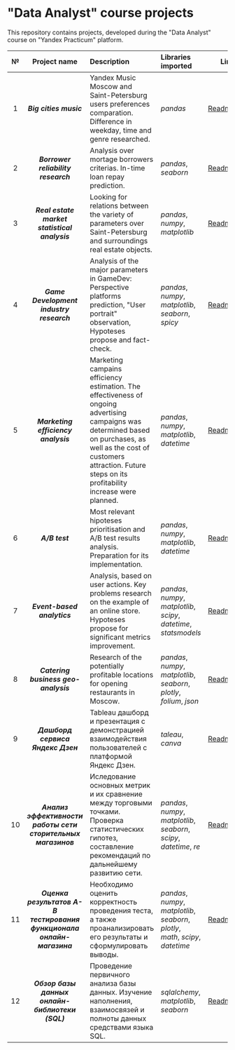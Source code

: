 # "Data Analyst" course projects

This repository contains projects, developed during the "Data Analyst" course on "Yandex Practicum" platform. 

| № | Project name | Description | Libraries imported |Link| 
|:-:|:----------------:|:---------|:------------------------|:----:|
|1|***Big cities music***|Yandex Music Moscow and Saint-Petersburg users preferences comparation. Difference in weekday, time and genre researched.|*pandas*|[Readme.md](https://github.com/fomichev-a-d/yandex_practicum_projects_eng/blob/2a0e2db723cb125f76bc555db34506c459df517a/1%20-%20big_cities_music/Readme.md)|
|2|***Borrower reliability research***|Analysis over mortage borrowers criterias. In-time loan repay prediction.|*pandas*, *seaborn*|[Readme.md](https://github.com/fomichev-a-d/yandex_practicum_projects_eng/blob/2a0e2db723cb125f76bc555db34506c459df517a/2%20-%20borrower_reliability/Readme.md)|
|3|***Real estate market statistical analysis***|Looking for relations between the variety of parameters over Saint-Petersburg and surroundings real estate objects.|*pandas*, *numpy*, *matplotlib*|[Readme.md](https://github.com/fomichev-a-d/yandex_practicum_projects_eng/blob/2a0e2db723cb125f76bc555db34506c459df517a/3%20-%20real_estate/Readme.md)|
|4|***Game Development industry research***|Analysis of the major parameters in GameDev: Perspective platforms prediction, "User portrait" observation, Hypoteses propose and fact-check.|*pandas*, *numpy*, *matplotlib*, *seaborn*, *spicy*|[Readme.md](https://github.com/fomichev-a-d/yandex_practicum_projects_eng/blob/2a0e2db723cb125f76bc555db34506c459df517a/4%20-%20gamedev/Readme.md)|
|5|***Marketing efficiency analysis***|Marketing campains efficiency estimation. The effectiveness of ongoing advertising campaigns was determined based on purchases, as well as the cost of customers attraction. Future steps on its profitability increase were planned.|*pandas*, *numpy*, *matplotlib*, *datetime*|[Readme.md](https://github.com/fomichev-a-d/yandex_practicum_projects_eng/blob/2a0e2db723cb125f76bc555db34506c459df517a/5%20-%20marketing/Readme.md)|
|6|***A/B test***|Most relevant hipoteses prioritisation and A/B test results analysis. Preparation for its implementation.|*pandas*, *numpy*, *matplotlib*, *datetime*|[Readme.md](https://github.com/fomichev-a-d/yandex_practicum_projects_eng/blob/2a0e2db723cb125f76bc555db34506c459df517a/6%20-%20A-B_test/Readme.md)|
|7|***Event-based analytics***|Analysis, based on user actions. Key problems research on the example of an online store. Hypoteses propose for significant metrics improvement.|*pandas*, *numpy*, *matplotlib*, *scipy*, *datetime*, *statsmodels*|[Readme.md](https://github.com/fomichev-a-d/yandex_practicum_projects_eng/blob/2a0e2db723cb125f76bc555db34506c459df517a/7%20-%20event-based_analysis/Readme.md)|
|8|***Catering business geo-analysis***|Research of the potentially profitable locations for opening restaurants in Moscow.|*pandas*, *numpy*, *matplotlib*, *seaborn*, *plotly*, *folium*, *json*|[Readme.md](https://github.com/fomichev-a-d/yandex_practicum_projects_eng/blob/cdb719cf0ca6429b86079669d1c16f6078268823/8%20-%20restaurants/Readme.md)|
|9|***Дашборд сервиса Яндекс Дзен***|Tableau дашборд и презентация с демонстрацией взаимодействия пользователей с платформой Яндекс Дзен.|*taleau*, *canva*|[Readme.md](https://github.com/fomichev-a-d/yandex_practicum_projects/blob/ddfcc60426148d3d24eb10f6226744fecaae44c0/9%20-%20zen_dashboard/Readme.md)|
|10|***Анализ эффективности работы сети сторительных магазинов***|Иследование основных метрик и их сравнение между торговыми точками. Проверка статистических гипотез, составление рекомендаций по дальнейшему развитию сети.|*pandas*, *numpy*, *matplotlib*, *seaborn*, *scipy*, *datetime*, *re*|[Readme.md](https://github.com/fomichev-a-d/yandex_practicum_projects/blob/8e34c687798e35c1ba7fc9b91b78c013d74d59bd/10%20-%20hardware_retale/Readme.md)|
|11|***Оценка результатов A-B тестирования функционала онлайн-магазина***|Необходимо оценить корректность проведения теста, а также проанализировать его результаты и сформулировать выводы.|*pandas*, *numpy*, *matplotlib*, *seaborn*, *plotly*, *math*, *scipy*, *datetime*|[Readme.md](https://github.com/fomichev-a-d/yandex_practicum_projects/blob/5abd586ae531de2823b7b2b8c8e24795d9a6f727/11%20-%20A-B%20Test%20Analysis/Readme.md)|
|12|***Обзор базы данных онлайн-библиотеки (SQL)***|Проведение первичного анализа базы данных. Изучение наполнения, взаимосвязей и полноты данных средствами языка SQL.|*sqlalchemy*, *matplotlib*, *seaborn*|[Readme.md](https://github.com/fomichev-a-d/yandex_practicum_projects/blob/661a28fb4a062c019a5a3768ce64532576bb5d5f/12%20-%20SQL_database_analysis/Readme.md)|
